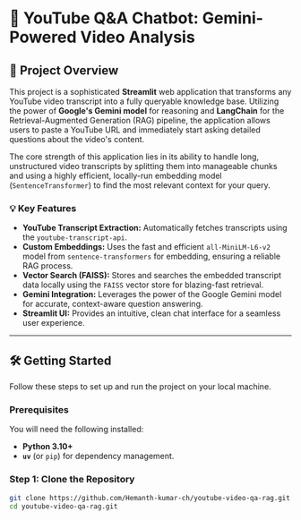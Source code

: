 # 🤖 YouTube Q&A Chatbot: Gemini-Powered Video Analysis

## 🌟 Project Overview

This project is a sophisticated **Streamlit** web application that transforms any YouTube video transcript into a fully queryable knowledge base. Utilizing the power of **Google's Gemini model** for reasoning and **LangChain** for the Retrieval-Augmented Generation (RAG) pipeline, the application allows users to paste a YouTube URL and immediately start asking detailed questions about the video's content.

The core strength of this application lies in its ability to handle long, unstructured video transcripts by splitting them into manageable chunks and using a highly efficient, locally-run embedding model (`SentenceTransformer`) to find the most relevant context for your query.

### 💡 Key Features

* **YouTube Transcript Extraction:** Automatically fetches transcripts using the `youtube-transcript-api`.
* **Custom Embeddings:** Uses the fast and efficient `all-MiniLM-L6-v2` model from `sentence-transformers` for embedding, ensuring a reliable RAG process.
* **Vector Search (FAISS):** Stores and searches the embedded transcript data locally using the `FAISS` vector store for blazing-fast retrieval.
* **Gemini Integration:** Leverages the power of the Google Gemini model for accurate, context-aware question answering.
* **Streamlit UI:** Provides an intuitive, clean chat interface for a seamless user experience.

---

## 🛠️ Getting Started

Follow these steps to set up and run the project on your local machine.

### Prerequisites

You will need the following installed:

* **Python 3.10+**
* **`uv`** (or `pip`) for dependency management.

### Step 1: Clone the Repository

```bash
git clone https://github.com/Hemanth-kumar-ch/youtube-video-qa-rag.git
cd youtube-video-qa-rag.git
